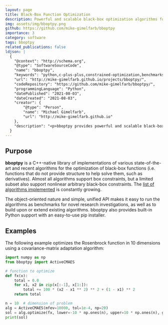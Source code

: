 ```yaml
---
layout: page
title: Black-Box Function Optimization
description: Powerful and scalable black-box optimization algorithms for Python and C++.
img: assets/img/bboptpy.png
github: https://github.com/mike-gimelfarb/bboptpy
importance: 3
category: software
tags: bboptpy
related_publications: false
ldjson: |
  {
    "@context": "http://schema.org",
    "@type": "SoftwareSourceCode",
    "name": "bboptpy",
    "keywords": "python,c-plus-plus,constrained-optimization,benchmarks,evolutionary-algorithms,optimization-methods,optimization-tools,nonlinear-optimization,optimization-algorithms,optimization-library,unconstrained-optimization,blackbox-optimization,metaheuristic-optimisation",
    "url": "http://mike-gimelfarb.github.io/projects/bboptpy/",
    "codeRepository": "https://github.com/mike-gimelfarb/bboptpy/",
    "programmingLanguage": "Python",
    "datePublished": "2021-08-03",
    "dateCreated": "2021-08-03",
    "creator": {
        "@type": "Person",
        "name": "Michael Gimelfarb",
        "url": "http://mike-gimelfarb.github.io"
    },
    "description": "<p>bboptpy provides powerful and scalable black-box optimization algorithms for Python and C++.</p>"
  }
---
```


## Purpose

**bboptpy** is a C++-native library of implementations of various state-of-the-art and
recent algorithms for the optimization of black-box functions (i.e. functions that do not
provide structure to help solve them, such as derivatives). Almost all algorithms support
box constraints, but a limited subset also support nonlinear arbitrary black-box constraints.
The [list of algorithms implemented](https://github.com/mike-gimelfarb/bboptpy?tab=readme-ov-file#algorithms-supported/) is constantly growing.

The object-oriented nature and simple, unified API makes it easy to run the algorithms as benchmarks 
for novel research investigations, as well as to build upon or extend existing algorithms. bboptpy
also provides built-in Python support with an easy-to-use pip installer.

## Examples

The following example optimizes the Rosenbrock function in 10 dimensions 
using a covariance-matrix adaptation algorithm:

```python
import numpy as np
from bboptpy import ActiveCMAES

# function to optimize
def fx(x):
    total = 0.0
    for x1, x2 in zip(x[:-1], x[1:]):
        total += 100 * (x2 - x1 ** 2) ** 2 + (1 - x1) ** 2
    return total

n = 10  # dimension of problem
alg = ActiveCMAES(mfev=10000, tol=1e-4, np=20)
sol = alg.optimize(fx, lower=-10 * np.ones(n), upper=10 * np.ones(n), guess=np.random.uniform(-10, 10, size=n))
print(sol)
```
